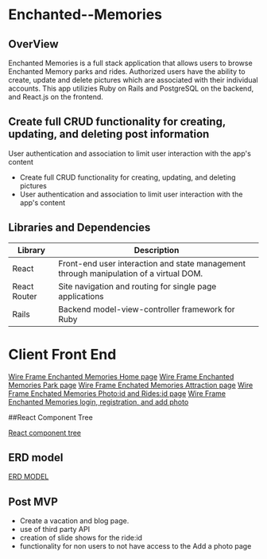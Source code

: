 # Enchanted--Memories

## OverView

Enchanted Memories is a full stack application that allows users to browse Enchanted Memory parks and rides. Authorized users have the ability to create, update and delete pictures which are associated with their individual accounts. This app utilizies Ruby on Rails and PostgreSQL on the backend, and React.js on the frontend.

## Create full CRUD functionality for creating, updating, and deleting post information
User authentication and association to limit user interaction with the app's content


- Create full CRUD functionality for creating, updating, and deleting pictures
- User authentication and association to limit user interaction with the app's content



## Libraries and Dependencies

| Library | Description |
| ---- | ------------- |
| React | Front-end user interaction and state management through manipulation of a virtual DOM. |
| React Router | Site navigation and routing for single page applications | 
| Rails | Backend model-view-controller framework for Ruby | 


# Client Front End 

[Wire Frame Enchanted Memories Home page](https://steve196697.invisionapp.com/freehand/Home-Page-L28dNETEL)
[Wire Frame Enchanted Memories Park page](https://steve196697.invisionapp.com/freehand/Park-Page-WrWOh9myV)
[Wire Frame Enchated Memories Attraction page](https://steve196697.invisionapp.com/freehand/Attraction-page-fwZAXeDMx)
[Wire Frame Enchated Memories Photo:id and Rides:id page](https://steve196697.invisionapp.com/freehand/Photo-id-and-photo-id-cNPPnr7Ba)
[Wire Frame Enchanted Memories login, registration, and add photo](https://steve196697.invisionapp.com/freehand/Login-Register-and-add-a-photo-Xp6myJeBd)

##React Component Tree 

[React component tree](https://lucid.app/lucidspark/e02a771f-5645-45d1-96aa-34e5e5e725ac/edit?viewport_loc=-1066%2C163%2C6530%2C2326%2C0_0&invitationId=inv_ebce91db-faea-4a7b-ba55-ccb8d556c066)

## ERD model

[ERD MODEL](https://drive.google.com/file/d/1ZPsFibMm06FTstAhzA27gk84r-l2pNrx/view?usp=sharing)


## Post MVP

- Create a vacation and blog page. 
- use of third party API 
- creation of slide shows for the ride:id
- functionality for non users to not have access to the Add a photo page
